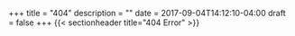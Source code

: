 +++
title = "404"
description = "" 
date = 2017-09-04T14:12:10-04:00
draft = false
+++
{{< sectionheader 
    title="404 Error" 
    >}}